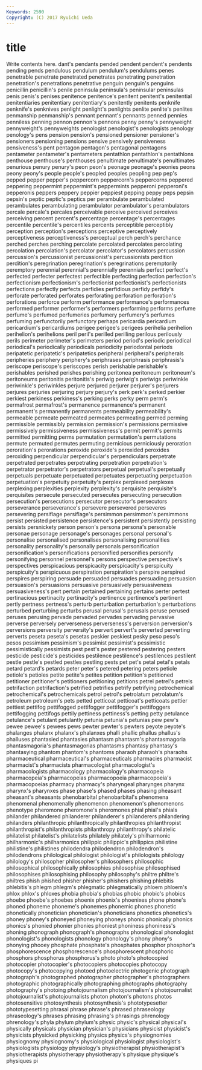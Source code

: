 ```yaml
---
Keywords: 2590 
Copyright: (C) 2017 Ryuichi Ueda
---
```


# title

Write contents here.
dant's pendants
pended pendent pendent's pendents pending pends pendulous pendulum pendulum's pendulums
penes penetrable penetrate penetrated penetrates penetrating penetration penetration's penetrations penetrative
penguin penguin's penguins penicillin penicillin's penile peninsula peninsula's peninsular peninsulas
penis penis's penises penitence penitence's penitent penitent's penitential penitentiaries penitentiary
penitentiary's penitently penitents penknife penknife's penknives penlight penlight's penlights penlite
penlite's penlites penmanship penmanship's pennant pennant's pennants penned pennies penniless
penning pennon pennon's pennons penny penny's pennyweight pennyweight's pennyweights penologist
penologist's penologists penology penology's pens pension pension's pensioned pensioner pensioner's
pensioners pensioning pensions pensive pensively pensiveness pensiveness's pent pentagon pentagon's
pentagonal pentagons pentameter pentameter's pentameters pentathlon pentathlon's pentathlons penthouse penthouse's
penthouses penultimate penultimate's penultimates penurious penury penury's peon peon's peonage
peonage's peonies peons peony peony's people people's peopled peoples peopling
pep pep's pepped pepper pepper's peppercorn peppercorn's peppercorns peppered peppering
peppermint peppermint's peppermints pepperoni pepperoni's pepperonis peppers peppery peppier peppiest
pepping peppy peps pepsin pepsin's peptic peptic's peptics per perambulate
perambulated perambulates perambulating perambulator perambulator's perambulators percale percale's percales perceivable
perceive perceived perceives perceiving percent percent's percentage percentage's percentages percentile
percentile's percentiles percents perceptible perceptibly perception perception's perceptions perceptive perceptively
perceptiveness perceptiveness's perceptual perch perch's perchance perched perches perching percolate
percolated percolates percolating percolation percolation's percolator percolator's percolators percussion percussion's
percussionist percussionist's percussionists perdition perdition's peregrination peregrination's peregrinations peremptorily peremptory
perennial perennial's perennially perennials perfect perfect's perfected perfecter perfectest perfectible
perfecting perfection perfection's perfectionism perfectionism's perfectionist perfectionist's perfectionists perfections perfectly
perfects perfidies perfidious perfidy perfidy's perforate perforated perforates perforating perforation
perforation's perforations perforce perform performance performance's performances performed performer performer's
performers performing performs perfume perfume's perfumed perfumeries perfumery perfumery's perfumes
perfuming perfunctorily perfunctory perhaps pericardia pericardium pericardium's pericardiums perigee perigee's
perigees perihelia perihelion perihelion's perihelions peril peril's perilled perilling perilous
perilously perils perimeter perimeter's perimeters period period's periodic periodical periodical's
periodically periodicals periodicity periodontal periods peripatetic peripatetic's peripatetics peripheral peripheral's
peripherals peripheries periphery periphery's periphrases periphrasis periphrasis's periscope periscope's periscopes
perish perishable perishable's perishables perished perishes perishing peritonea peritoneum peritoneum's
peritoneums peritonitis peritonitis's periwig periwig's periwigs periwinkle periwinkle's periwinkles perjure
perjured perjurer perjurer's perjurers perjures perjuries perjuring perjury perjury's perk
perk's perked perkier perkiest perkiness perkiness's perking perks perky perm
perm's permafrost permafrost's permanence permanence's permanent permanent's permanently permanents permeability
permeability's permeable permeate permeated permeates permeating permed perming permissible permissibly
permission permission's permissions permissive permissively permissiveness permissiveness's permit permit's permits
permitted permitting perms permutation permutation's permutations permute permuted permutes permuting
pernicious perniciously peroration peroration's perorations peroxide peroxide's peroxided peroxides peroxiding
perpendicular perpendicular's perpendiculars perpetrate perpetrated perpetrates perpetrating perpetration perpetration's perpetrator
perpetrator's perpetrators perpetual perpetual's perpetually perpetuals perpetuate perpetuated perpetuates perpetuating
perpetuation perpetuation's perpetuity perpetuity's perplex perplexed perplexes perplexing perplexities perplexity
perplexity's perquisite perquisite's perquisites persecute persecuted persecutes persecuting persecution persecution's
persecutions persecutor persecutor's persecutors perseverance perseverance's persevere persevered perseveres persevering
persiflage persiflage's persimmon persimmon's persimmons persist persisted persistence persistence's persistent
persistently persisting persists persnickety person person's persona persona's personable personae
personage personage's personages personal personal's personalise personalised personalises personalising personalities
personality personality's personally personals personification personification's personifications personified personifies personify
personifying personnel personnel's persons perspective perspective's perspectives perspicacious perspicacity perspicacity's
perspicuity perspicuity's perspicuous perspiration perspiration's perspire perspired perspires perspiring persuade
persuaded persuades persuading persuasion persuasion's persuasions persuasive persuasively persuasiveness persuasiveness's
pert pertain pertained pertaining pertains perter pertest pertinacious pertinacity pertinacity's
pertinence pertinence's pertinent pertly pertness pertness's perturb perturbation perturbation's perturbations
perturbed perturbing perturbs perusal perusal's perusals peruse perused peruses perusing
pervade pervaded pervades pervading pervasive perverse perversely perverseness perverseness's perversion
perversion's perversions perversity perversity's pervert pervert's perverted perverting perverts peseta
peseta's pesetas peskier peskiest pesky peso peso's pesos pessimism pessimism's
pessimist pessimist's pessimistic pessimistically pessimists pest pest's pester pestered pestering
pesters pesticide pesticide's pesticides pestilence pestilence's pestilences pestilent pestle pestle's
pestled pestles pestling pests pet pet's petal petal's petals petard
petard's petards peter peter's petered petering peters petiole petiole's petioles
petite petite's petites petition petition's petitioned petitioner petitioner's petitioners petitioning
petitions petrel petrel's petrels petrifaction petrifaction's petrified petrifies petrify petrifying
petrochemical petrochemical's petrochemicals petrol petrol's petrolatum petrolatum's petroleum petroleum's pets
petted petticoat petticoat's petticoats pettier pettiest pettifog pettifogged pettifogger pettifogger's
pettifoggers pettifogging pettifogs pettily pettiness pettiness's petting petty petulance petulance's
petulant petulantly petunia petunia's petunias pew pew's pewee pewee's pewees
pews pewter pewter's pewters peyote peyote's phalanges phalanx phalanx's phalanxes
phalli phallic phallus phallus's phalluses phantasied phantasies phantasm phantasm's phantasmagoria
phantasmagoria's phantasmagorias phantasms phantasy phantasy's phantasying phantom phantom's phantoms pharaoh
pharaoh's pharaohs pharmaceutical pharmaceutical's pharmaceuticals pharmacies pharmacist pharmacist's pharmacists pharmacologist
pharmacologist's pharmacologists pharmacology pharmacology's pharmacopeia pharmacopeia's pharmacopeias pharmacopoeia pharmacopoeia's pharmacopoeias
pharmacy pharmacy's pharyngeal pharynges pharynx pharynx's pharynxes phase phase's phased
phases phasing pheasant pheasant's pheasants phenobarbital phenobarbital's phenomena phenomenal phenomenally
phenomenon phenomenon's phenomenons phenotype pheromone pheromone's pheromones phial phial's phials
philander philandered philanderer philanderer's philanderers philandering philanders philanthropic philanthropically philanthropies
philanthropist philanthropist's philanthropists philanthropy philanthropy's philatelic philatelist philatelist's philatelists philately
philately's philharmonic philharmonic's philharmonics philippic philippic's philippics philistine philistine's philistines
philodendra philodendron philodendron's philodendrons philological philologist philologist's philologists philology philology's
philosopher philosopher's philosophers philosophic philosophical philosophically philosophies philosophise philosophised philosophises
philosophising philosophy philosophy's philtre philtre's philtres phish phished phisher phisher's
phishers phishing phlebitis phlebitis's phlegm phlegm's phlegmatic phlegmatically phloem phloem's
phlox phlox's phloxes phobia phobia's phobias phobic phobic's phobics phoebe
phoebe's phoebes phoenix phoenix's phoenixes phone phone's phoned phoneme phoneme's
phonemes phonemic phones phonetic phonetically phonetician phonetician's phoneticians phonetics phonetics's
phoney phoney's phoneyed phoneying phoneys phonic phonically phonics phonics's phonied
phonier phonies phoniest phoniness phoniness's phoning phonograph phonograph's phonographs phonological
phonologist phonologist's phonologists phonology phonology's phony phony's phonying phooey phosphate
phosphate's phosphates phosphor phosphor's phosphorescence phosphorescence's phosphorescent phosphoric phosphors phosphorus
phosphorus's photo photo's photocopied photocopier photocopier's photocopiers photocopies photocopy photocopy's
photocopying photoed photoelectric photogenic photograph photograph's photographed photographer photographer's photographers
photographic photographically photographing photographs photography photography's photoing photojournalism photojournalism's photojournalist
photojournalist's photojournalists photon photon's photons photos photosensitive photosynthesis photosynthesis's phototypesetter
phototypesetting phrasal phrase phrase's phrased phraseology phraseology's phrases phrasing phrasing's
phrasings phrenology phrenology's phyla phylum phylum's physic physic's physical physical's
physically physicals physician physician's physicians physicist physicist's physicists physicked physicking
physics physics's physiognomies physiognomy physiognomy's physiological physiologist physiologist's physiologists physiology
physiology's physiotherapist physiotherapist's physiotherapists physiotherapy physiotherapy's physique physique's physiques pi

